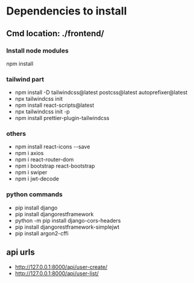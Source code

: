 # Dependencies to install

## Cmd location: ./frontend/

### Install node modules
npm install

### tailwind part
- npm install -D tailwindcss@latest postcss@latest autoprefixer@latest
- npx tailwindcss init
- npm install react-scripts@latest
- npx tailwindcss init -p
- npm install prettier-plugin-tailwindcss

### others
- npm install react-icons --save
- npm i axios
- npm i react-router-dom
- npm i bootstrap react-bootstrap
- npm i swiper
- npm i jwt-decode

### python commands
- pip install django
- pip install djangorestframework
- python -m pip install django-cors-headers
- pip install djangorestframework-simplejwt
- pip install argon2-cffi

## api urls
- http://127.0.0.1:8000/api/user-create/
- http://127.0.0.1:8000/api/user-list/
